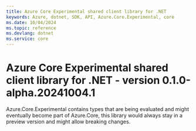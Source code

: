 ```yaml
---
title: Azure Core Experimental shared client library for .NET
keywords: Azure, dotnet, SDK, API, Azure.Core.Experimental, core
ms.date: 10/04/2024
ms.topic: reference
ms.devlang: dotnet
ms.service: core
---
```

# Azure Core Experimental shared client library for .NET - version 0.1.0-alpha.20241004.1 


Azure.Core.Experimental contains types that are being evaluated and might eventually become part of Azure.Core, this library would always stay in a preview version and might allow breaking changes.

